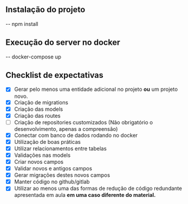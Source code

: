 ## Instalação do projeto

--  npm install 

## Execução do server no docker

-- docker-compose up



## Checklist de expectativas

- [x]  Gerar pelo menos uma entidade adicional no projeto **ou** um projeto novo.
- [x]  Criação de migrations
- [x]  Criação das models
- [x]  Criação das routes
- [ ]  Criação de repositories customizados (Não obrigatório o desenvolvimento, apenas a compreensão)
- [x]  Conectar com banco de dados rodando no docker
- [x]  Utilização de boas práticas
- [x]  Utilizar relacionamentos entre tabelas
- [x]  Validações nas models
- [x]  Criar novos campos
- [x]  Validar novos e antigos campos
- [x]  Gerar migrações destes novos campos
- [x]  Manter código no github/gitlab
- [x]  Utilizar ao menos uma das formas de redução de código redundante apresentada em aula **em uma caso diferente do material.**